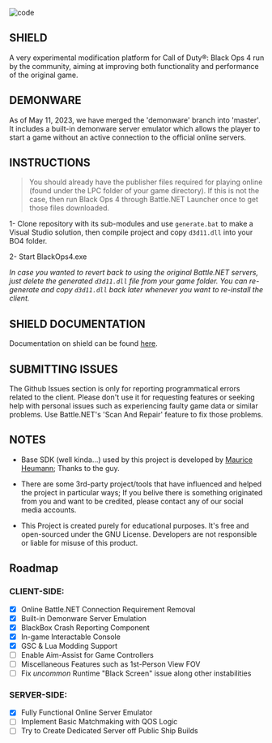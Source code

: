 
![code](https://raw.githubusercontent.com/project-bo4/shield-development/master/assets/readme_header.jpg)

## SHIELD
A very experimental modification platform for Call of Duty®: Black Ops 4 run by the community, aiming at improving both functionality and performance of the original game.


## DEMONWARE
As of May 11, 2023, we have merged the 'demonware' branch into 'master'. It includes a built-in demonware server emulator which allows the player to start a game without an active connection to the official online servers.


## INSTRUCTIONS

> You should already have the publisher files required for playing online (found under the LPC folder of your game directory).
> If this is not the case, then run Black Ops 4 through Battle.NET Launcher once to get those files downloaded.

1- Clone repository with its sub-modules and use ```generate.bat``` to make a Visual Studio solution, then compile project and copy ``d3d11.dll`` into your BO4 folder.

2- Start BlackOps4.exe

*In case you wanted to revert back to using the original Battle.NET servers, just delete the generated ``d3d11.dll`` file from your game folder. You can re-generate and copy ```d3d11.dll``` back later whenever you want to re-install the client.*

## SHIELD DOCUMENTATION

Documentation on shield can be found [here](https://shield-bo4.gitbook.io/).

## SUBMITTING ISSUES
The Github Issues section is only for reporting programmatical errors related to the client. Please don't use it for requesting features or seeking help with personal issues such as experiencing faulty game data or similar problems. Use Battle.NET's 'Scan And Repair' feature to fix those problems. 


## NOTES
- Base SDK (well kinda...) used by this project is developed by [Maurice Heumann](https://github.com/momo5502); Thanks to the guy.

- There are some 3rd-party project/tools that have influenced and helped the project in particular ways; If you belive there is something originated from you and want to be credited, please contact any of our social media accounts.

- This Project is created purely for educational purposes. It's free and open-sourced under the GNU License. Developers are not responsible or liable for misuse of this product.


## Roadmap
### CLIENT-SIDE:
- [x] Online Battle.NET Connection Requirement Removal
- [x] Built-in Demonware Server Emulation
- [x] BlackBox Crash Reporting Component
- [x] In-game Interactable Console
- [x] GSC & Lua Modding Support
- [ ] Enable Aim-Assist for Game Controllers
- [ ] Miscellaneous Features such as 1st-Person View FOV
- [ ] Fix *uncommon* Runtime "Black Screen" issue along other instabilities

### SERVER-SIDE:
- [x] Fully Functional Online Server Emulator
- [ ] Implement Basic Matchmaking with QOS Logic
- [ ] Try to Create Dedicated Server off Public Ship Builds
